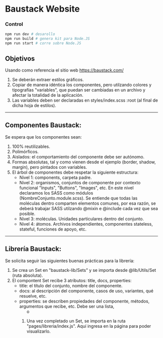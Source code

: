 # Baustack Website

### Control
```bash
npm run dev # desarollo
npm run build # genera kit para Node.JS
npm run start # corre sobre Node.JS
```

## Objetivos

Usando como referencia el sitio web https://baustack.com/
1. Se deberán extraer estilos gráficos.
1. Copiar de manera idéntica los componentes, pero utilzando colores y tipografías "variables", que puedan ser cambiadas en un archivo y afectar la totalidad de la aplicación.
1. Las variables deben ser declaradas en styles/index.scss :root (al final de dicha hoja de estilos).

---
## Componentes Baustack:

Se espera que los componentes sean:
1. 100% reutilizables.
1. Polimórficos.
1. Aislados: el comportamiento del componente debe ser autónomo.
1. Formas absolutas, tal y como vienen desde el ejemplo (border, shadow, margin), pero pintados con variables.
1. El árbol de componentes debe respetar la siguiente estructura:
    * Nivel 1: components, carpeta padre.
    * Nivel 2: organismos, conjuntos de componente por contexto funcional "Inputs", "Buttons", "Images", etc. En este nivel declaramos los SASS como módulos (NombreConjunto.module.scss). Se entiende que todas las moléculas dentro comparten elementos comunes, por esa razón, se deberá trabajar SASS utilzando @mixin e @include cada vez que sea posible.
    * Nivel 3: moléculas. Unidades particulares dentro del conjunto.
    * Nivel 4: átomos. Archivos independientes, componentes stateless, stateful, funciones de apoyo, etc.

---
## Librería Baustack:

Se solicita seguir las siguientes buenas prácticas para la librería:

1. Se crea un Set en "baustack-lib/Sets" y se importa desde @lib/Utils/Set (ruta absoluta).
1. El compontent Set recibe 3 atributos: title, docs, properties:
    * title: el título del conjunto, nombre del componente.
    * docs: al descripción del componente, casos de uso, variantes, qué resuelve, etc.
    * properties: se describen propiedades del componente, métodos, argumentos que recibe, etc. Debe ser una lista, <ol> o <ul>
1. Una vez completado un Set, se importa en la ruta "pages/libreria/index.js". Aquí ingresa en la página para poder visualizarlo.